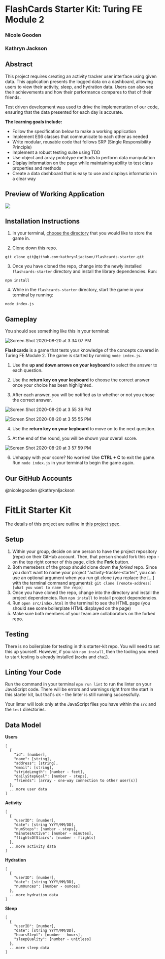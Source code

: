 # FlashCards Starter Kit: Turing FE Module 2
### Nicole Gooden
### Kathryn Jackson

## Abstract

This project requires creating an activity tracker user interface using given data. This application presents the logged data on a dashboard, allowing users to view their activity, sleep, and hydration data. Users can also see their achievements and how their performance compares to that of their friends.

Test driven development was used to drive the implementation of our code, ensuring that the data presented for each day is accurate.

**The learning goals include:**
* Follow the specification below to make a working application
* Implement ES6 classes that communicate to each other as needed
* Write modular, reusable code that follows SRP (Single Responsibility Principle)
* Implement a robust testing suite using TDD
* Use object and array prototype methods to perform data manipulation
* Display information on the page while maintaining ability to test class properties and methods
* Create a data dashboard that is easy to use and displays information in a clear way


## Preview of Working Application

![](https://media2.giphy.com/media/YqKtbYLe8KYWgOPf6B/giphy.gif)


## Installation Instructions

1. In your terminal, [choose the directory](https://www.git-tower.com/learn/git/ebook/en/command-line/appendix/command-line-101#:~:text=To%20change%20this%20current%20working,%24%20cd%20..) that you would like to store the game in.

2. Clone down this repo.
```
git clone git@github.com:kathrynljackson/flashcards-starter.git
```

3. Once you have cloned the repo, change into the newly installed `flashcards-starter` directory and install the library dependencies. Run:
```
npm install
```

4. While in the `flashcards-starter` directory, start the game in your terminal by running:

```
node index.js
```


## Gameplay
You should see something like this in your terminal:

![Screen Shot 2020-08-20 at 3 34 07 PM](https://user-images.githubusercontent.com/65988644/90831556-39a7eb80-e301-11ea-9ec7-4e7c4fde1910.png)

**Flashcards** is a game that tests your knowledge of the concepts covered in Turing FE Module 2. The game is started by running `node index.js`.

1. Use the **up and down arrows on your keyboard** to select the answer to each question.

2. Use the **return key on your keyboard** to choose the correct answer once your choice has been highlighted.

3. After each answer, you will be notified as to whether or not you chose the correct answer.

![Screen Shot 2020-08-20 at 3 55 36 PM](https://user-images.githubusercontent.com/65988644/90831579-49273480-e301-11ea-87c2-7f97d57cd786.png)

![Screen Shot 2020-08-20 at 3 55 55 PM](https://user-images.githubusercontent.com/65988644/90831606-580de700-e301-11ea-8026-5000821b5dc7.png)

4. Use the **return key on your keyboard** to move on to the next question.

5. At the end of the round, you will be shown your overall score.

![Screen Shot 2020-08-20 at 3 57 59 PM](https://user-images.githubusercontent.com/65988644/90831527-2c8afc80-e301-11ea-99e0-1711c9a016fc.png)

6. Unhappy with your score? No worries! Use **CTRL + C** to exit the game. Run `node index.js` in your terminal to begin the game again.


## Our GitHub Accounts
@nicolegooden
@kathrynljackson

# FitLit Starter Kit

The details of this project are outline in [this project spec](http://frontend.turing.io/projects/fitlit.html).

## Setup

1. Within your group, decide on one person to have the project repository (repo) on their GitHub account. Then, that person should fork this repo - on the top right corner of this page, click the **Fork** button.
1. Both memebers of the group should clone down the _forked_ repo. Since you don't want to name your project "activity-tracker-starter", you can use an optional argument when you run git clone (you replace the [...] with the terminal command arguments): `git clone [remote-address] [what you want to name the repo]`
1. Once you have cloned the repo, change into the directory and install the project dependencies. Run `npm install` to install project dependencies.
1. Run `open src/index.html` in the terminal to see the HTML page (you should see some boilerplate HTML displayed on the page)
1. Make sure both members of your team are collaborators on the forked repo.

## Testing

There is no boilerplate for testing in this starter-kit repo. You will need to set this up yourself. However, if you ran `npm install`, then the tooling you need to start testing is already installed (`mocha` and `chai`).

## Linting Your Code

Run the command in your terminal `npm run lint` to run the linter on your JavaScript code. There will be errors and warnings right from the start in this starter kit, but that's ok - the linter is still running successfully.

Your linter will look only at the JavaScript files you have within the `src` and the `test` directories.

## Data Model

**Users**

```
[
  {
    "id": [number],
    "name": [string],
    "address": [string],
    "email": [string],
    "strideLength": [number - feet],
    "dailyStepGoal": [number - steps],
    "friends": [array - one-way connection to other user(s)]
  },
  ...more user data
]
```

**Activity**

```
[
  {
    "userID": [number],
    "date": [string YYYY/MM/DD],
    "numSteps": [number - steps],
    "minutesActive": [number - minutes],
    "flightsOfStairs": [number - flights]
  },
  ...more activity data
]
```

**Hydration**

```
[
  {
    "userID": [number],
    "date": [string YYYY/MM/DD],
    "numOunces": [number - ounces]
  },
  ...more hydration data
]
```

**Sleep**

```
[
  {
    "userID": [number],
    "date": [string YYYY/MM/DD],
    "hoursSlept": [number - hours],
    "sleepQuality": [number - unitless]
  },
  ...more sleep data
]
```
